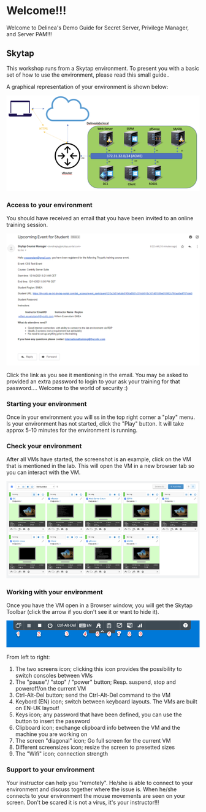 # Welcome!!!

Welcome to Delinea's Demo Guide for Secret Server, Privilege Manager, and Server PAM!!!

## Skytap

This workshop runs from a Skytap environment. To present you with a basic set of how to use the environment, please read this small guide..

A graphical representation of your environment is shown below:

![Lab Infra](images/lab000.png)


### Access to your environment

You should have received an email that you have been invited to an online training session.

![Lab Infra](images/lab001.png)


Click the link as you see it mentioning in the email. You may be asked to provided an extra password to login to your ask your training for that password.... Welcome to the world of security :)

### Starting your environment

Once in your environment you will ss in the top right corner a "play" menu. Is your environment has not started, click the "Play" button. It will take approx 5-10 minutes for the environment is running.

### Check your environment

After all VMs have started, the screenshot is an example, click on the VM that is mentioned in the lab. This will open the VM in a new browser tab so you can interact with the VM.

![Lab Infra](images/lab003.png)


### Working with your environment

Once you have the VM open in a Browser window, you will get the Skytap Toolbar (click the arrow if you don't see it or want to hide it).

![Lab Infra](images/lab004.png)


From left to right:

1. The two screens icon; clicking this icon provides the possibility to switch consoles between VMs
2. The "pause"/ "stop" / "power" button; Resp. suspend, stop and poweroff/on the current VM
3. Ctrl-Alt-Del button; send the Ctrl-Alt-Del command to the VM
4. Keybord (EN) icon; switch between keyboard layouts. The VMs are built on EN-UK layout!
5. Keys icon; any password that have been defined, you can use the button to insert the password
6. Clipboard icon; exchange clipboard info between the VM and the machine you are working on
7. The screen "diagonal" icon; Go full screen for the current VM
8. Different screensizes icon; resize the screen to presetted sizes
9. The "Wifi" icon; connection strength

### Support to your environment

Your instructor can help you "remotely". He/she is able to connect to your environment and discuss together where the issue is. When he/she connects to your environment the mouse movements are seen on your screen. Don't be scared it is not a virus, it's your instructor!!!

